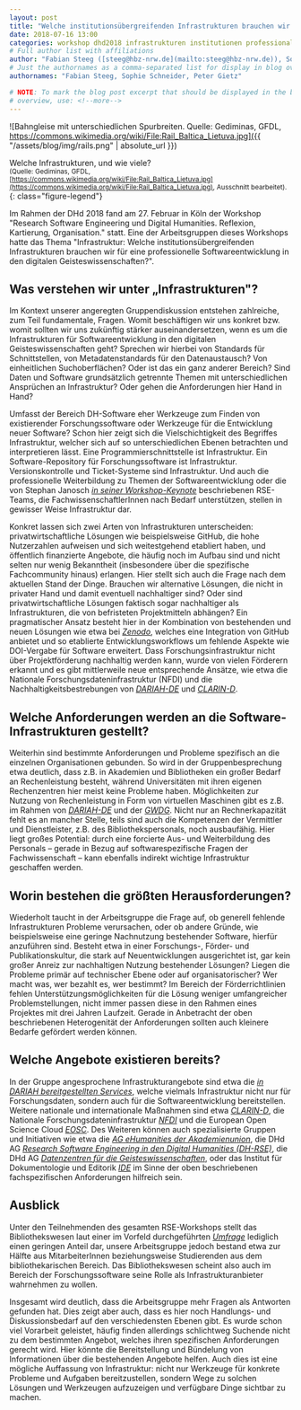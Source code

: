 ```yaml
---
layout: post
title: "Welche institutionsübergreifenden Infrastrukturen brauchen wir für eine professionelle Softwareentwicklung in den digitalen Geisteswissenschaften?"
date: 2018-07-16 13:00
categories: workshop dhd2018 infrastrukturen institutionen professionalität
# Full author list with affiliations
author: "Fabian Steeg ([steeg@hbz-nrw.de](mailto:steeg@hbz-nrw.de)), Sophie Schneider ([sophie.schneider@fh-potsdam.de](mailto:sophie.schneider@fh-potsdam.de)), Peter Gietz ([peter.gietz@daasi.de](mailto:peter.gietz@daasi.de))"
# Just the authornames as a comma-separated list for display in blog overview
authornames: "Fabian Steeg, Sophie Schneider, Peter Gietz"

# NOTE: To mark the blog post excerpt that should be displayed in the blog
# overview, use: <!--more-->
---
```


![Bahngleise mit unterschiedlichen Spurbreiten. Quelle: Gediminas, GFDL, https://commons.wikimedia.org/wiki/File:Rail_Baltica_Lietuva.jpg]({{ "/assets/blog/img/rails.png" | absolute_url }})

Welche Infrastrukturen, und wie viele? <br/>
<small>(Quelle: Gediminas, GFDL, [https://commons.wikimedia.org/wiki/File:Rail_Baltica_Lietuva.jpg](https://commons.wikimedia.org/wiki/File:Rail_Baltica_Lietuva.jpg), Ausschnitt bearbeitet).</small>
{: class="figure-legend"}

Im Rahmen der DHd 2018 fand am 27. Februar in Köln der Workshop
"Research Software Engineering und Digital Humanities. Reflexion,
Kartierung, Organisation." statt. Eine der Arbeitsgruppen dieses
Workshops hatte das Thema "Infrastruktur: Welche
institutionsübergreifenden Infrastrukturen brauchen wir für eine
professionelle Softwareentwicklung in den digitalen
Geisteswissenschaften?".

<!--more-->

## Was verstehen wir unter „Infrastrukturen"?

Im Kontext unserer angeregten Gruppendiskussion entstehen zahlreiche,
zum Teil fundamentale, Fragen. Womit beschäftigen wir uns konkret bzw.
womit sollten wir uns zukünftig stärker auseinandersetzen, wenn es um
die Infrastrukturen für Softwareentwicklung in den digitalen
Geisteswissenschaften geht? Sprechen wir hierbei von Standards für
Schnittstellen, von Metadatenstandards für den Datenaustausch? Von
einheitlichen Suchoberflächen? Oder ist das ein ganz anderer Bereich?
Sind Daten und Software grundsätzlich getrennte Themen mit
unterschiedlichen Ansprüchen an Infrastruktur? Oder gehen die
Anforderungen hier Hand in Hand?

Umfasst der Bereich DH-Software eher Werkzeuge zum Finden von
existierender Forschungssoftware oder Werkzeuge für die Entwicklung
neuer Software? Schon hier zeigt sich die Vielschichtigkeit des
Begriffes Infrastruktur, welcher sich auf so unterschiedlichen Ebenen
betrachten und interpretieren lässt. Eine Programmierschnittstelle ist
Infrastruktur. Ein Software-Repository für Forschungssoftware ist
Infrastruktur. Versionskontrolle und Ticket-Systeme sind Infrastruktur.
Und auch die professionelle Weiterbildung zu Themen der
Softwareentwicklung oder die von Stephan Janosch 
[*in seiner Workshop-Keynote*](https://dh-rse.github.io/workshop/dhd2018/2018/02/22/workshop-keynote.html)
beschriebenen RSE-Teams, die FachwissenschaftlerInnen nach Bedarf
unterstützen, stellen in gewisser Weise Infrastruktur dar.

Konkret lassen sich zwei Arten von Infrastrukturen unterscheiden:
privatwirtschaftliche Lösungen wie beispielsweise GitHub, die hohe
Nutzerzahlen aufweisen und sich weitestgehend etabliert haben, und
öffentlich finanzierte Angebote, die häufig noch im Aufbau sind und
nicht selten nur wenig Bekanntheit (insbesondere über die spezifische
Fachcommunity hinaus) erlangen. Hier stellt sich auch die Frage nach dem
aktuellen Stand der Dinge. Brauchen wir alternative Lösungen, die nicht
in privater Hand und damit eventuell nachhaltiger sind? Oder sind
privatwirtschaftliche Lösungen faktisch sogar nachhaltiger als
Infrastrukturen, die von befristeten Projektmitteln abhängen? Ein
pragmatischer Ansatz besteht hier in der Kombination von bestehenden und
neuen Lösungen wie etwa bei [*Zenodo*](https://zenodo.org/), welches eine
Integration von GitHub anbietet und so etablierte Entwicklungsworkflows
um fehlende Aspekte wie DOI-Vergabe für Software erweitert. Dass
Forschungsinfrastruktur nicht über Projektförderung nachhaltig werden
kann, wurde von vielen Förderern erkannt und es gibt mittlerweile neue
entsprechende Ansätze, wie etwa die Nationale Forschungsdateninfrastruktur 
(NFDI) und die Nachhaltigkeitsbestrebungen von [*DARIAH-DE*](https://de.dariah.eu/) 
und [*CLARIN-D*](https://www.clarin-d.net/de/).

## Welche Anforderungen werden an die Software-Infrastrukturen gestellt?

Weiterhin sind bestimmte Anforderungen und Probleme spezifisch an die
einzelnen Organisationen gebunden. So wird in der Gruppenbesprechung
etwa deutlich, dass z.B. in Akademien und Bibliotheken ein großer Bedarf
an Rechenleistung besteht, während Universitäten mit ihren eigenen
Rechenzentren hier meist keine Probleme haben. Möglichkeiten zur Nutzung
von Rechenleistung in Form von virtuellen Maschinen gibt es z.B. im Rahmen
von [*DARIAH-DE*](https://de.dariah.eu/virtuelle-maschinen)
und der [*GWDG*](https://www.gwdg.de/server-services/virtual-server).
Nicht nur an Rechnerkapazität fehlt es an mancher Stelle, teils
sind auch die Kompetenzen der Vermittler und Dienstleister, z.B. des
Bibliothekspersonals, noch ausbaufähig. Hier liegt großes Potential:
durch eine forcierte Aus- und Weiterbildung des Personals &ndash; gerade in
Bezug auf softwarespezifische Fragen der Fachwissenschaft &ndash; kann
ebenfalls indirekt wichtige Infrastruktur geschaffen werden.

## Worin bestehen die größten Herausforderungen?

Wiederholt taucht in der Arbeitsgruppe die Frage auf, ob generell
fehlende Infrastrukturen Probleme verursachen, oder ob andere Gründe,
wie beispielsweise eine geringe Nachnutzung bestehender Software,
hierfür anzuführen sind. Besteht etwa in einer Forschungs-, Förder- und
Publikationskultur, die stark auf Neuentwicklungen ausgerichtet ist, gar
kein großer Anreiz zur nachhaltigen Nutzung bestehender Lösungen? Liegen
die Probleme primär auf technischer Ebene oder auf organisatorischer?
Wer macht was, wer bezahlt es, wer bestimmt? Im Bereich der
Förderrichtlinien fehlen Unterstützungsmöglichkeiten für die Lösung
weniger umfangreicher Problemstellungen, nicht immer passen diese in den
Rahmen eines Projektes mit drei Jahren Laufzeit. Gerade in Anbetracht
der oben beschriebenen Heterogenität der Anforderungen sollten auch
kleinere Bedarfe gefördert werden können.

## Welche Angebote existieren bereits?

In der Gruppe angesprochene Infrastrukturangebote sind etwa die 
[*in DARIAH bereitgestellten Services*](https://de.dariah.eu/list-services), 
welche vielmals Infrastruktur nicht nur für Forschungsdaten, sondern auch für die
Softwareentwicklung bereitstellen. Weitere nationale und internationale
Maßnahmen sind etwa [*CLARIN-D*](https://www.clarin-d.net/de/),
die Nationale Forschungsdateninfrastruktur [*NFDI*](https://www.bmbf.de/de/empfehlungen-zum-management-von-forschungsdaten-3036.html)
und die European Open Science Cloud [*EOSC*](https://ec.europa.eu/research/openscience/index.cfm?pg=open-science-cloud).
Des Weiteren können auch spezialisierte Gruppen und Initiativen wie etwa
die [*AG eHumanities der Akademienunion*](http://www.akademienunion.de/arbeitsgruppen/ehumanities/),
die DHd AG [*Research Software Engineering in den Digital Humanities (DH-RSE)*](http://dig-hum.de/ag-research-software-engineering-den-digital-humanities), die DHd AG [*Datenzentren für die Geisteswissenschaften*](https://dhd-ag-datenzentren.github.io/), 
oder das Institut für Dokumentologie und Editorik [*IDE*](https://www.i-d-e.de/) 
im Sinne der oben beschriebenen fachspezifischen Anforderungen hilfreich sein.

## Ausblick

Unter den Teilnehmenden des gesamten RSE-Workshops stellt das
Bibliothekswesen laut einer im Vorfeld durchgeführten
[*Umfrage*](https://dh-rse.github.io/dhd-workshop-2018-presentation/#/step-4)
lediglich einen geringen Anteil dar, unsere Arbeitsgruppe jedoch bestand
etwa zur Hälfte aus MitarbeiterInnen beziehungsweise Studierenden aus dem
bibliothekarischen Bereich. Das Bibliothekswesen scheint also auch im
Bereich der Forschungssoftware seine Rolle als Infrastrukturanbieter
wahrnehmen zu wollen.

Insgesamt wird deutlich, dass die Arbeitsgruppe mehr Fragen als
Antworten gefunden hat. Dies zeigt aber auch, dass es hier noch
Handlungs- und Diskussionsbedarf auf den verschiedensten Ebenen gibt. Es
wurde schon viel Vorarbeit geleistet, häufig finden allerdings
schlichtweg Suchende nicht zu dem bestimmten Angebot, welches ihren
spezifischen Anforderungen gerecht wird. Hier könnte die Bereitstellung
und Bündelung von Informationen über die bestehenden Angebote helfen.
Auch dies ist eine mögliche Auffassung von Infrastruktur: nicht nur
Werkzeuge für konkrete Probleme und Aufgaben bereitzustellen, sondern
Wege zu solchen Lösungen und Werkzeugen aufzuzeigen und verfügbare Dinge
sichtbar zu machen.
